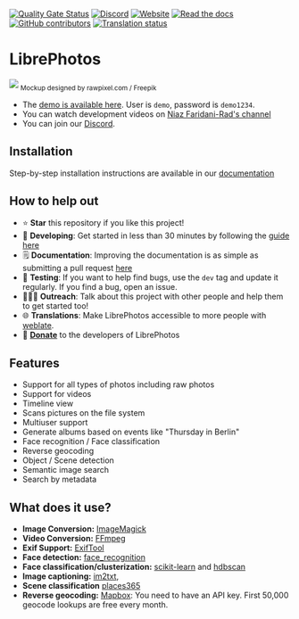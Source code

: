 [![Quality Gate Status](https://sonarcloud.io/api/project_badges/measure?project=LibrePhotos_ownphotos&metric=alert_status)](https://sonarcloud.io/dashboard?id=LibrePhotos_ownphotos) [![Discord](https://img.shields.io/discord/784619049208250388?style=plastic)][discord] [![Website](https://img.shields.io/website?down_color=lightgrey&down_message=offline&style=plastic&up_color=blue&up_message=online&url=https%3A%2F%2Flibrephotos.com)](https://librephotos.com/)
[![Read the docs](https://img.shields.io/static/v1?label=Read&message=the%20docs&color=blue&style=plastic)](https://docs.librephotos.com/) [![GitHub contributors](https://img.shields.io/github/contributors/librephotos/librephotos?style=plastic)](https://github.com/LibrePhotos/librephotos/graphs/contributors)
<a href="https://hosted.weblate.org/engage/librephotos/">
<img src="https://hosted.weblate.org/widgets/librephotos/-/librephotos-frontend/svg-badge.svg" alt="Translation status" />
</a>

# LibrePhotos

![](https://github.com/LibrePhotos/librephotos/blob/dev/screenshots/mockups_main_fhd.png?raw=true)
<sub>Mockup designed by rawpixel.com / Freepik</sub>

- The [demo is available here](https://demo2.librephotos.com/). User is ```demo```, password is ```demo1234```.
- You can watch development videos on [Niaz Faridani-Rad's channel](https://www.youtube.com/channel/UCZJ2pk2BPKxwbuCV9LWDR0w)
- You can join our [Discord][discord].

## Installation

Step-by-step installation instructions are available in our [documentation](https://docs.librephotos.com/1/)

## How to help out
- ⭐ **Star** this repository if you like this project!
- 🚀 **Developing**: Get started in less than 30 minutes by following the [guide here](https://docs.librephotos.com/1/dev_install/)
- 🗒️ **Documentation**: Improving the documentation is as simple as submitting a pull request [here](https://github.com/LibrePhotos/librephotos.docs)
- 🧪 **Testing**: If you want to help find bugs, use the ```dev``` tag and update it regularly. If you find a bug, open an issue.
- 🧑‍🤝‍🧑 **Outreach**: Talk about this project with other people and help them to get started too!
- 🌐 **Translations**: Make LibrePhotos accessible to more people with [weblate](https://hosted.weblate.org/engage/librephotos/).
- 💸 [**Donate**](https://github.com/sponsors/derneuere) to the developers of LibrePhotos

## Features

  - Support for all types of photos including raw photos
  - Support for videos
  - Timeline view
  - Scans pictures on the file system
  - Multiuser support
  - Generate albums based on events like "Thursday in Berlin"
  - Face recognition / Face classification
  - Reverse geocoding
  - Object / Scene detection
  - Semantic image search
  - Search by metadata

## What does it use?

- **Image Conversion:** [ImageMagick](https://github.com/ImageMagick/ImageMagick) 
- **Video Conversion:** [FFmpeg](https://github.com/FFmpeg/FFmpeg)
- **Exif Support:** [ExifTool](https://github.com/exiftool/exiftool)
- **Face detection:** [face_recognition](https://github.com/ageitgey/face_recognition) 
- **Face classification/clusterization:** [scikit-learn](https://scikit-learn.org/) and [hdbscan](https://github.com/scikit-learn-contrib/hdbscan)
- **Image captioning:** [im2txt](https://github.com/HughKu/Im2txt), 
- **Scene classification** [places365](http://places.csail.mit.edu/)
- **Reverse geocoding:** [Mapbox](https://www.mapbox.com/): You need to have an API key. First 50,000 geocode lookups are free every month.

[discord]: https://discord.gg/xwRvtSDGWb
